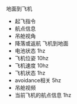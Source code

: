地面到飞机
- 起飞指令
- 航点信息
- 吊舱视角
- 降落或返航
飞机到地面
- 电池状态 1hz
- 飞机位姿 10hz
- 飞机速度 10hz
- 飞机状态 1hz
- avoidance相关 5hz
- 吊舱视频
- 当前飞机的航点信息 1hz